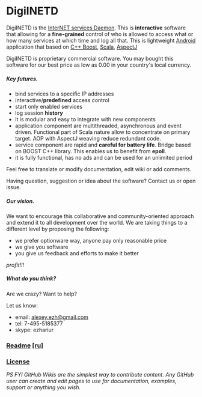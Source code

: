 DigiINETD
========

DigiINETD is the [InterNET services Daemon](http://en.wikipedia.org/wiki/Inetd). This is __interactive__ software that allowing for a __fine-grained__ control of who is allowed to access what or how many services at which time and log all that. This is lightweight [Android](http://en.wikipedia.org/wiki/Android_%28operating_system%29) application that based on [C++ Boost](http://en.wikipedia.org/wiki/Boost_%28C%2B%2B_libraries%29), [Scala](http://en.wikipedia.org/wiki/Scala_%28programming_language%29), [AspectJ](http://en.wikipedia.org/wiki/AspectJ)

DigiINETD is proprietary commercial software. You may bought this software for our best price as low as 0.00 in your country's local currency.

##### Key futures.

* bind services to a specific IP addresses
* interactive/__predefined__ access control
* start only enabled services
* log session __history__
* it is modular and easy to integrate with new components
* application component are multithreaded, asynchronous and event driven. Functional part of Scala nature allow to concentrate on primary target.
AOP with AspectJ weaving reduce redundant code.
* service component are rapid and __careful for battery life__. Bridge based on BOOST C++ library. This enables us to benefit from __epoll__.
* it is fully functional, has no ads and can be used for an unlimited period

Feel free to translate or modify documentation, edit wiki or add comments.

Having question, suggestion or idea about the software? Contact us or open issue.

##### Our vision.

We want to encourage this collaborative and community-oriented approach and extend it to all development over the world. We are taking things to a different level by proposing the following:

* we prefer optionware way, anyone pay only reasonable price
* we give you software
* you give us feedback and efforts to make it better

_profit!!!_

##### What do you think?

Are we crazy? Want to help?

Let us know:

* email: alexey.ezh@gmail.com
* tel: 7-495-5185377
* skype: ezhariur

### [Readme](README.en.md) [[ru]](README.ru.md)
### [License](LICENSE.md)

_PS FYI GitHub Wikis are the simplest way to contribute content. Any GitHub user can create and edit pages to use for documentation, examples, support or anything you wish._